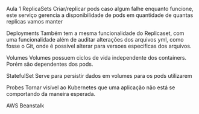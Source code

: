 Aula 1
ReplicaSets
Criar/replicar pods caso algum falhe enquanto funcione, este serviço gerencia a disponibilidade de pods em quantidade de quantas replicas vamos manter

Deployments
Também tem a mesma funcionalidade do Replicaset, com uma funcionalidade além de auditar alterações dos arquivos yml, como fosse o Git, onde é possivel 
alterar para versoes especificas dos arquivos.

Volumes
Volumes possuem ciclos de vida independente dos containers. Porém são dependentes dos pods.


StatefulSet
Serve para persistir dados em volumes para os pods utilizarem

Probes
Tornar visível ao Kubernetes que uma aplicação não está se comportando da maneira esperada.

AWS Beanstalk